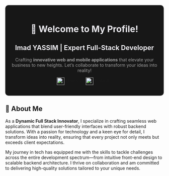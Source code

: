<div style="text-align: center; background-color: #171717; padding: 20px; border-radius: 10px;">

  <h1 style="color: #e9e8ed;">🌟 Welcome to My Profile!</h1>
  
  <h2 style="color: #e9e8ed;">Imad YASSIM | Expert Full-Stack Developer</h2>
  
  <p style="color: #a1a1a1;">Crafting <strong>innovative web and mobile applications</strong> that elevate your business to new heights. Let’s collaborate to transform your ideas into reality!</p>


  <p>
    <a href="https://www.upwork.com" target="_blank" style="text-decoration: none;">
      <img src="https://upload.wikimedia.org/wikipedia/commons/thumb/4/49/Upwork_logo.svg/1200px-Upwork_logo.svg.png" alt="Upwork" width="24" height="24" style="vertical-align: middle;"> Upwork
    </a> | 
    <a href="https://www.linkedin.com" target="_blank" style="text-decoration: none;">
      <img src="https://upload.wikimedia.org/wikipedia/commons/c/ca/LinkedIn_logo_initials.png" alt="LinkedIn" width="24" height="24" style="vertical-align: middle;"> LinkedIn
    </a>
  </p>

</div>


## 🌟 About Me

As a **Dynamic Full Stack Innovator**, I specialize in crafting seamless web applications that blend user-friendly interfaces with robust backend solutions. With a passion for technology and a keen eye for detail, I transform ideas into reality, ensuring that every project not only meets but exceeds client expectations.

My journey in tech has equipped me with the skills to tackle challenges across the entire development spectrum—from intuitive front-end design to scalable backend architecture. I thrive on collaboration and am committed to delivering high-quality solutions tailored to your unique needs.

